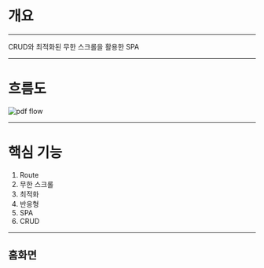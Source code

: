# 개요
----
CRUD와 최적화된 무한 스크롤을 활용한 SPA

----

# 흐름도

![pdf flow](https://github.com/user-attachments/assets/89377a1d-38be-4015-9837-4a331067fe46)

----

# 핵심 기능
1. Route
2. 무한 스크롤
3. 최적화
4. 반응형
5. SPA
6. CRUD
----

## 홈화면

